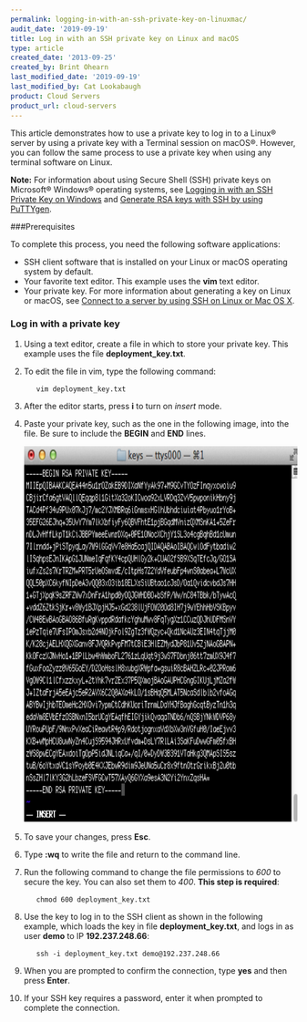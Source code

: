 ```yaml
---
permalink: logging-in-with-an-ssh-private-key-on-linuxmac/
audit_date: '2019-09-19'
title: Log in with an SSH private key on Linux and macOS
type: article
created_date: '2013-09-25'
created_by: Brint Ohearn
last_modified_date: '2019-09-19'
last_modified_by: Cat Lookabaugh
product: Cloud Servers
product_url: cloud-servers
---
```


This article demonstrates how to use a private key to log in to a Linux&reg;
server by using a private key with a Terminal session on macOS&reg;. However,
you can follow the same process to use a private key when using any
terminal software on Linux.

**Note:** For information about using Secure Shell (SSH) private keys on Microsoft&reg; 
Windows&reg; operating systems, see 
[Logging in with an SSH Private Key on Windows](/support/how-to/logging-in-with-an-ssh-private-key-on-windows)
and [Generate RSA keys with SSH by using PuTTYgen](/support/how-to/generating-rsa-keys-with-ssh-puttygen/).

###Prerequisites

To complete this process, you need the following software applications:

 - SSH client software that is installed on your Linux or macOS operating system by default.
 - Your favorite text editor. This example uses the **vim** text editor.
 - Your private key.  For more information about generating a key on Linux or macOS, see 
 [Connect to a server by using SSH on Linux or Mac OS X](/support/how-to/connecting-to-a-server-using-ssh-on-linux-or-mac-os/).

### Log in with a private key

1. Using a text editor, create a file in which to store your private key. This example uses 
the file **deployment_key.txt**.

2. To edit the file in vim, type the following command:

          vim deployment_key.txt

3. After the editor starts, press **i** to turn on *insert* mode. 

4. Paste your private key, such as the one in the following image, into the file.
Be sure to include the **BEGIN** and **END** lines.
        
     <img src="Linux2.png" width="764" height="660" />

5. To save your changes, press **Esc**. 

6. Type **:wq** to write the file and return to the command line.

7. Run the following command to change the file permissions to *600* to secure the key. You can also set them to *400*.
**This step is required**:

          chmod 600 deployment_key.txt

8. Use the key to log in to the SSH client as shown in the following example, which loads the key in file **deployment\_key.txt**, and logs in as user **demo** to IP **192.237.248.66**:

          ssh -i deployment_key.txt demo@192.237.248.66

9. When you are prompted to confirm the connection, type **yes** and then press **Enter**. 

10. If your SSH key requires a password, enter it when prompted to complete the connection.


<script type="application/ld+json">
  {
   "@context": "https://schema.org/",
   "@type": "HowTo",
   "name":"Log in with an SSH private key on Linux and Mac",
   "description": "This example demonstrates how to use a private key to log in to a Linux server by using a private key by using a Terminal session on OS X. However, you can follow the same process to use a private key when using any terminal software on Linux.",
   "step": [
   	{
   	"@type": "HowToSection",
   	"name": "Create a file with your private key",
       "position": "1",
   	"itemListElement": "Using a text editor, create a new file and store your private key in it."
   	},{
    "@type": "HowToSection",
   	"name": "Change the file permissions",
       "position": "2",
   	"itemListElement": "Run the chmod 600 deployment_key.txt command to change the file permissions to 600 to secure the key."
    },{
   	"@type": "HowToSection",
   	"name": "Log in to the SSH client",
       "position": "3",
   	"itemListElement": "Use the key to log in to the SSH client."
    },{
   	"@type": "HowToSection",
   	"name": "Confirm connection",
       "position": "4",
   	"itemListElement": "When the prompted to confirm the connection, type yes and then press Enter."
    },{
   	"@type": "HowToSection",
   	"name": "Complete connection",
       "position": "5",
   	"itemListElement": "If your SSH key requires a password, enter it when prompted to complete the connection."
   }]}
</script>
